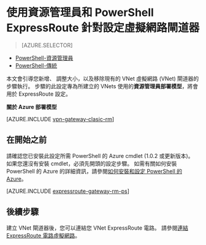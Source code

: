<properties
   pageTitle="加入虛擬網路 VNet 閘道器的 ExpressRoute 使用資源管理員和 PowerShell |Microsoft Azure"
   description="本文會引導您完成新增 Vnet 閘道器至已建立的資源管理員 VNet 的 ExpressRoute"
   documentationCenter="na"
   services="expressroute"
   authors="charwen"
   manager="carmonm"
   editor=""
   tags="azure-resource-manager"/>

<tags 
   ms.service="expressroute"
   ms.devlang="na"
   ms.topic="article" 
   ms.tgt_pltfrm="na"
   ms.workload="infrastructure-services" 
   ms.date="10/10/2016"
   ms.author="charwen"/>

# <a name="configure-a-virtual-network-gateway-for-expressroute-using-resource-manager-and-powershell"></a>使用資源管理員和 PowerShell ExpressRoute 針對設定虛擬網路閘道器


> [AZURE.SELECTOR]
- [PowerShell-資源管理員](expressroute-howto-add-gateway-resource-manager.md)
- [PowerShell-傳統](expressroute-howto-add-gateway-classic.md)


本文會引導您新增、 調整大小，以及移除現有的 VNet 虛擬網路 (VNet) 閘道器的步驟執行。 步驟的此設定專為所建立的 VNets 使用的**資源管理員部署模型**，將會用於 ExpressRoute 設定。 

**關於 Azure 部署模型**

[AZURE.INCLUDE [vpn-gateway-clasic-rm](../../includes/vpn-gateway-classic-rm-include.md)] 

## <a name="before-beginning"></a>在開始之前

請確認您已安裝此設定所需 PowerShell 的 Azure cmdlet (1.0.2 或更新版本)。 如果您還沒有安裝 cmdlet，必須先開頭的設定步驟。 如需有關如何安裝 PowerShell 的 Azure 的詳細資訊，請參閱[如何安裝和設定 PowerShell 的 Azure](../powershell-install-configure.md)。


[AZURE.INCLUDE [expressroute-gateway-rm-ps](../../includes/expressroute-gateway-rm-ps-include.md)]

    
## <a name="next-steps"></a>後續步驟

建立 VNet 閘道器後，您可以連結您 VNet ExpressRoute 電路。 請參閱[連結 ExpressRoute 電路虛擬網路](expressroute-howto-linkvnet-arm.md)。
